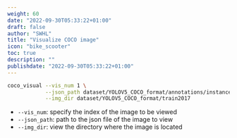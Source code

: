 ```yaml
---
weight: 60
date: "2022-09-30T05:33:22+01:00"
draft: false
author: "SWHL"
title: "Visualize COCO image"
icon: "bike_scooter"
toc: true
description: ""
publishdate: "2022-09-30T05:33:22+01:00"
---
```



```bash
coco_visual --vis_num 1 \
            --json_path dataset/YOLOV5_COCO_format/annotations/instances_train2017.json \
            --img_dir dataset/YOLOV5_COCO_format/train2017
```

- `--vis_num`: specify the index of the image to be viewed
- `--json_path`: path to the json file of the image to view
- `--img_dir`: view the directory where the image is located